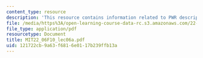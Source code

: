 ```yaml
---
content_type: resource
description: 'This resource contains information related to PWR description. '
file: /media/https%3A/open-learning-course-data-rc.s3.amazonaws.com/22-06-engineering-of-nuclear-systems-fall-2010/121722cb9a63f6816e0117b239ffb13a_MIT22_06F10_lec06a.pdf
file_type: application/pdf
resourcetype: Document
title: MIT22_06F10_lec06a.pdf
uid: 121722cb-9a63-f681-6e01-17b239ffb13a
---
```

